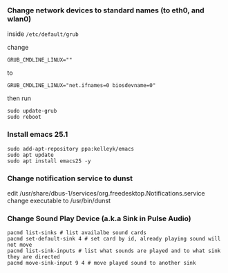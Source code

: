 ### Change network devices to standard names (to eth0, and wlan0)

inside `/etc/default/grub`

change
```
GRUB_CMDLINE_LINUX=""
```
to
```
GRUB_CMDLINE_LINUX="net.ifnames=0 biosdevname=0"
```
then run
```
sudo update-grub
sudo reboot
```

### Install emacs 25.1

```
sudo add-apt-repository ppa:kelleyk/emacs
sudo apt update
sudo apt install emacs25 -y
```

### Change notification service to dunst

edit /usr/share/dbus-1/services/org.freedesktop.Notifications.service
change executable to /usr/bin/dunst

### Change Sound Play Device (a.k.a Sink in Pulse Audio)

```
pacmd list-sinks # list availalbe sound cards
pacmd set-default-sink 4 # set card by id, already playing sound will not move
pacmd list-sink-inputs # list what sounds are played and to what sink they are directed
pacmd move-sink-input 9 4 # move played sound to another sink
```
